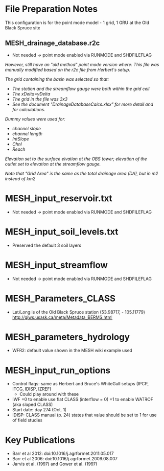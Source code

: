 # File Preparation Notes

This configuration is for the point mode model - 1 grid, 1 GRU at the Old Black Spruce site

## MESH_drainage_database.r2c
- Not needed -> point mode enabled via RUNMODE and SHDFILEFLAG

*However, still have an "old method" point mode version where:
This file was manually modified based on the r2c file from Herbert's setup.*

*The grid containing the basin was selected so that:*
- *The station and the streamflow gauge were both within the grid cell*
- *The xDelta=yDelta*
- *The grid in the file was 3x3*
- *See the document "DrainageDatabaseCalcs.xlsx" for more detail and for calculations.*

*Dummy values were used for:*
- *channel slope*
- *channel length*
- *IntSlope*
- *Chnl*
- *Reach*

*Elevation set to the surface elvation at the OBS tower; elevation of the outlet set to elevation at the streamflow gauge.*

*Note that "Grid Area" is the same as the total drainage area (DA), but in m2 instead of km2*

# MESH_input_reservoir.txt
- Not needed -> point mode enabled via RUNMODE and SHDFILEFLAG

# MESH_input_soil_levels.txt
- Preserved the default 3 soil layers

# MESH_input_streamflow
- Not needed -> point mode enabled via RUNMODE and SHDFILEFLAG

# MESH_Parameters_CLASS
- Lat/Long is of the Old Black Spruce station (53.98717, - 105.11779) http://giws.usask.ca/meta/Metadata_BERMS.html

# MESH_parameters_hydrology
- WFR2: default value shown in the MESH wiki example used

# MESH_input_run_options
- Control flags: same as Herbert and Bruce's WhiteGull setups (IPCP, ITCG, IDISP, IZREF)
  - Could play around with these
- IWF
  =0 to enable use flat CLASS (interflow = 0)
  =1 to enable WATROF (aka sloped CLASS)
- Start date: day 274 (Oct. 1)
- IDISP: CLASS manual (p. 24) states that value should be set to 1 for use of field studies


# Key Publications
- Barr et al 2012: doi:10.1016/j.agrformet.2011.05.017
- Barr et al 2006: doi:10.1016/j.agrformet.2006.08.007
- Jarvis et al. (1997) and Gower et al. (1997)
